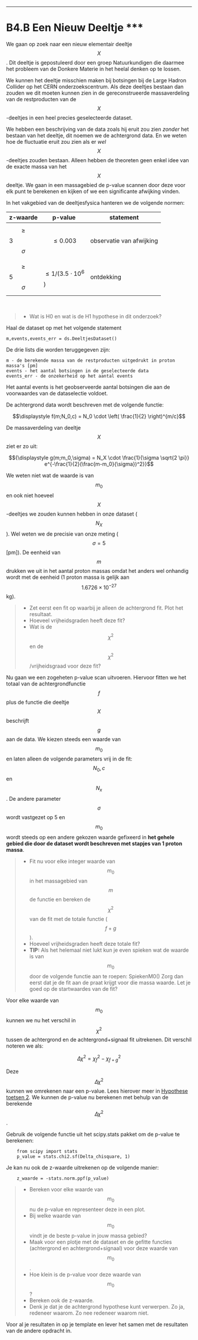 *****
<a name="B4.B"></a>

# B4.B Een Nieuw Deeltje ***

We gaan op zoek naar een nieuw elementair deeltje $$X$$. Dit deeltje is gepostuleerd door een groep Natuurkundigen die daarmee het probleem van de Donkere Materie in het heelal denken op te lossen. 

We kunnen het deeltje misschien maken bij botsingen bij de Large Hadron Collider op het CERN onderzoekscentrum. Als deze deeltjes bestaan dan zouden we dit moeten kunnen zien in de gereconstrueerde massaverdeling van de restproducten van de $$X$$-deeltjes in een heel precies geselecteerde dataset. 

We hebben een beschrijving van de data zoals hij eruit zou zien *zonder* het bestaan van het deeltje, dit noemen we de achtergrond data. En we weten hoe de fluctuatie eruit zou zien als er *wel* $$X$$-deeltjes zouden bestaan. 
Alleen hebben de theoreten geen enkel idee van de exacte massa van het $$X$$ deeltje. We gaan in een massagebied de p-value scannen door deze voor elk punt te berekenen en kijken of we een significante afwijking vinden. 

In het vakgebied van de deeltjesfysica hanteren we de volgende normen: 

| z-waarde | p-value | statement |
|---|---|---|
| $$\geq$$ 3 $$\sigma$$ | $$\leq 0.003$$ |  observatie van afwijking|
| $$\geq$$ 5 $$\sigma$$ | $$\leq 1/(3.5 \cdot 10^6$$) | ontdekking|

<br>

> * Wat is H0 en wat is de H1 hypothese in dit onderzoek?

Haal de dataset op met het volgende statement

	m,events,events_err = ds.DeeltjesDataset()
	
De drie lists die worden teruggegeven zijn:
	
	m - de berekende massa van de restproducten uitgedrukt in proton massa's [pm] 
	events - het aantal botsingen in de geselecteerde data
	events_err - de onzekerheid op het aantal events
	
	
Het aantal events is het geobserveerde aantal botsingen die aan de voorwaardes van de dataselectie voldoet.
	
De achtergrond data wordt beschreven met de volgende functie: 

$$\displaystyle f(m;N_0,c) = N_0 \cdot \left( \frac{1}{2} \right)^{m/c}$$

De massaverdeling van deeltje $$X$$ ziet er zo uit: 

$${\displaystyle g(m;m_0,\sigma) = N_X \cdot \frac{1}{\sigma \sqrt{2 \pi}} e^{-\frac{1}{2}(\frac{m-m_0}{\sigma})^2}}$$

We weten niet wat de waarde is van $$m_0$$ en ook niet hoeveel $$X$$-deeltjes we zouden kunnen hebben in onze dataset ($$N_X$$). Wel weten we de precisie van onze meting ($$\sigma=5$$ [pm]). De eenheid van $$m$$ drukken 
we uit in het aantal proton massas omdat het anders wel onhandig wordt met de eenheid (1 proton massa is gelijk aan $$1.6726 \times 10^{-27}$$ kg).

> * Zet eerst een fit op waarbij je alleen de achtergrond fit. Plot het resultaat. 
> * Hoeveel vrijheidsgraden heeft deze fit?
> * Wat is de $$\chi^2$$ en de $$\chi^2$$/vrijheidsgraad voor deze fit?


Nu gaan we een zogeheten p-value scan uitvoeren. Hiervoor fitten we het totaal van de achtergrondfunctie $$f$$ plus de functie die deeltje $$X$$ beschrijft $$g$$ aan de data. We kiezen steeds een waarde van $$m_0$$ en laten alleen de volgende parameters vrij in de fit: $$N_0, c$$ en $$N_x$$. De andere parameter $$\sigma$$ wordt vastgezet op 5 en $$m_0$$ wordt steeds op een andere gekozen waarde gefixeerd in **het gehele gebied die door de dataset wordt beschreven met stapjes van 1 proton massa**.

> * Fit nu voor elke integer waarde van $$m_0$$ in het massagebied van $$m$$ de functie en bereken de $$\chi^2$$ van de fit met de totale functie ($$f+g$$).
> * Hoeveel vrijheidsgraden heeft deze totale fit?
> * **TIP:** Als het helemaal niet lukt kun je even spieken wat de waarde is van $$m_0$$ door de volgende functie aan te roepen: 
> 		SpiekenM0()
> Zorg dan eerst dat je de fit aan de praat krijgt voor die massa waarde. Let je goed op de startwaardes van de fit?


Voor elke waarde van $$m_0$$ kunnen we nu het verschil in $$\chi^2$$ tussen de achtergrond en de achtergrond+signaal fit uitrekenen. Dit verschil noteren we als: 

$${\displaystyle \Delta \chi^2 = \chi^2_{f} - \chi^2_{f+g}}$$

Deze $$\Delta \chi^2$$ kunnen we omrekenen naar een p-value. Lees hierover meer in [Hypothese toetsen 2](/blok-4/Hypothese-toetsen-2). We kunnen de p-value nu berekenen met behulp van de berekende $$\Delta \chi^2$$.

Gebruik de volgende functie uit het scipy.stats pakket om de p-value te berekenen: 

  		from scipy import stats
		p_value = stats.chi2.sf(Delta_chisquare, 1)

Je kan nu ook de z-waarde uitrekenen op de volgende manier: 

	    z_waarde = -stats.norm.ppf(p_value)

> * Bereken voor elke waarde van $$m_0$$ nu de p-value en representeer deze in een plot. 
> * Bij welke waarde van $$m_0$$ vindt je de beste p-value in jouw massa gebied?
> * Maak voor een plotje met de dataset en de gefitte functies (achtergrond en achtergrond+signaal) voor deze waarde van $$m_0$$.
> * Hoe klein is de p-value voor deze waarde van $$m_0$$?
> * Bereken ook de z-waarde.
> * Denk je dat je de achtergrond hypothese kunt verwerpen. Zo ja, redeneer waarom. Zo nee redeneer waarom niet.

Voor al je resultaten in op je template en lever het samen met de resultaten van de andere opdracht in.

